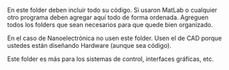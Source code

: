 En este folder deben incluir todo su código. Si usaron MatLab o cualquier otro programa deben agregar aquí todo de forma ordenada. Agreguen todos los folders que sean necesarios para que quede bien organizado.

En el caso de Nanoelectrónica no usen este folder. Usen el de CAD porque ustedes están diseñando Hardware (aunque sea código).

Este folder es más para los sistemas de control, interfaces gráficas, etc.